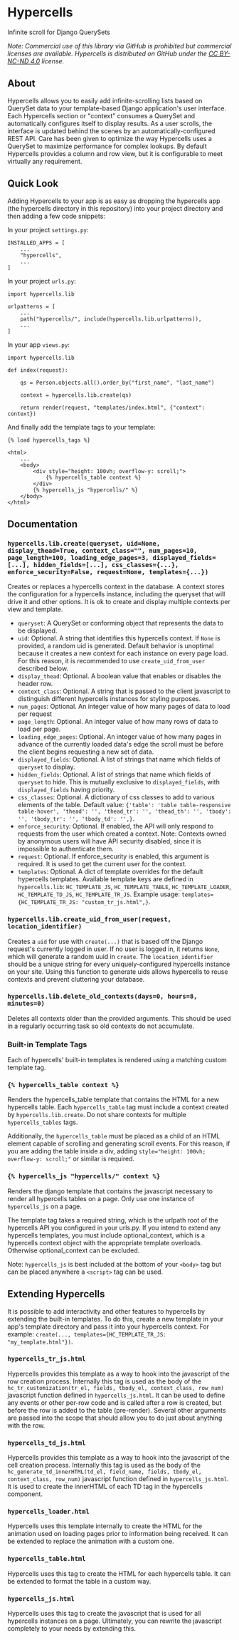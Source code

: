 # Hypercells

Infinite scroll for Django QuerySets

*Note: Commercial use of this library via GitHub is prohibited but commercial 
licenses are available. Hypercells is distributed on GitHub under the 
[CC BY-NC-ND 4.0](https://creativecommons.org/licenses/by-nc-nd/4.0/) license.*

## About

Hypercells allows you to easily add infinite-scrolling lists based on
QuerySet data to your template-based Django application's user interface. 
Each Hypercells section or "context" consumes a QuerySet and automatically 
configures itself to display results. As a user scrolls, the interface is 
updated behind the scenes by an automatically-configured REST API. Care 
has been given to optimize the way Hypercells uses a QuerySet to maximize 
performance for complex lookups. By default Hypercells provides a column and row 
view, but it is configurable to meet virtually any requirement.

## Quick Look

Adding Hypercells to your app is as easy as dropping the hypercells app
(the hypercells directory in this repository) into your project directory 
and then adding a few code snippets:

In your project `settings.py`:

    INSTALLED_APPS = [
        ...
        "hypercells",
        ...
    ]

In your project `urls.py`:

    import hypercells.lib

    urlpatterns = [
        ...
        path("hypercells/", include(hypercells.lib.urlpatterns)),
        ...
    ]

In your app `views.py`:

    import hypercells.lib

    def index(request):

        qs = Person.objects.all().order_by("first_name", "last_name")

        context = hypercells.lib.create(qs)

        return render(request, "templates/index.html", {"context": context})

And finally add the template tags to your template:

    {% load hypercells_tags %}

    <html>
        ...
        <body>
            <div style="height: 100vh; overflow-y: scroll;">
                {% hypercells_table context %}
            </div>
            {% hypercells_js "hypercells/" %}
        </body>
    </html>

## Documentation

### `hypercells.lib.create(queryset, uid=None, display_thead=True, context_class="", num_pages=10, page_length=100, loading_edge_pages=3, displayed_fields=[...], hidden_fields=[...], css_classes={...}, enforce_security=False, request=None, templates={...})`

Creates or replaces a hypercells context in the database. A context stores 
the configuration for a hypercells instance, including the queryset that 
will drive it and other options. It is ok to create and display multiple contexts
per view and template.

- `queryset`: A QuerySet or conforming object that represents the data to be displayed.
- `uid`: Optional. A string that identifies this hypercells context. If `None` is provided, a random
uid is generated. Default behavior is unoptimal because it creates a new context for each instance on every page load.
For this reason, it is recommended to use `create_uid_from_user` described below.
- `display_thead`: Optional. A boolean value that enables or disables the header row.
- `context_class`: Optional. A string that is passed to the client javascript to distinguish different hypercells
instances for styling purposes.
- `num_pages`: Optional. An integer value of how many pages of data to load per request
- `page_length`: Optional. An integer value of how many rows of data to load per page.
- `loading_edge_pages`: Optional. An integer value of how many pages in advance of the currently loaded data's edge
the scroll must be before the client begins requesting a new set of data.
- `displayed_fields`: Optional. A list of strings that name which fields of `queryset` to display.
- `hidden_fields`: Optional. A list of strings that name which fields of `queryset` to hide. This is mutually exclusive to `displayed_fields`,
with `displayed_fields` having priority.
- `css_classes`: Optional. A dictionary of css classes to add to various elements of the table. 
Default value: `{'table': 'table table-responsive table-hover', 'thead': '', 'thead_tr': '',
'thead_th': '', 'tbody': '', 'tbody_tr': '', 'tbody_td': '',}`. 
- `enforce_security`: Optional. If enabled, the API will only respond to requests from the user which created
a context. Note: Contexts owned by anonymous users will have API security disabled, 
since it is impossible to authenticate them.
- `request`: Optional. If enforce_security is enabled, this argument is required. It is used to get the
current user for the context.
- `templates`: Optional. A dict of template overrides for the default hypercells templates. Available template keys are defined in
`hypercells.lib`: `HC_TEMPLATE_JS`, `HC_TEMPLATE_TABLE`, `HC_TEMPLATE_LOADER`, `HC_TEMPLATE_TD_JS`, `HC_TEMPLATE_TR_JS`. 
Example usage: `templates={HC_TEMPLATE_TR_JS: "custom_tr_js.html",}`.

### `hypercells.lib.create_uid_from_user(request, location_identifier)`

Creates a `uid` for use with `create(...)` that is based off the Django request's currently logged in user.
If no user is logged in, it returns `None`, which will generate a random uuid in `create`.
The `location_identifier` should be a unique string for every uniquely-configured hypercells 
instance on your site. Using this function to generate uids allows hypercells to reuse contexts and
prevent cluttering your database.

### `hypercells.lib.delete_old_contexts(days=0, hours=8, minutes=0)`

Deletes all contexts older than the provided arguments. This should be used in a regularly occurring task
so old contexts do not accumulate.

### Built-in Template Tags

Each of hypercells' built-in templates is rendered using a matching custom 
template tag.

### `{% hypercells_table context %}`

Renders the hypercells_table template that contains the HTML for a new hypercells table. 
Each `hypercells_table` tag must include a context created by
`hypercells.lib.create`. Do not share contexts for multiple `hypercells_tables` tags.

Additionally, the `hypercells_table` must be placed as a child of an HTML element
capable of scrolling and generating scroll events. For this reason, if you are
adding the table inside a div, adding `style="height: 100vh; overflow-y: scroll;"`
or similar is required.

### `{% hypercells_js "hypercells/" context %}`

Renders the django template that contains the javascript necessary to render
all hypercells tables on a page. Only use one instance of `hypercells_js` on a page.

The template tag takes a required string, which is the urlpath root of the hypercells API
you configured in your urls.py. If you intend to extend any hypercells
templates, you must include optional_context, which is a hypercells context
object with the appropriate template overloads. Otherwise optional_context
can be excluded.

Note: `hypercells_js` is best included at the bottom of your `<body>` tag but can be placed
anywhere a `<script>` tag can be used.

## Extending Hypercells

It is possible to add interactivity and other features to hypercells by extending the 
built-in templates. To do this, create a new template in your app's template directory
and pass it into your hypercells context. For example: 
`create(..., templates={HC_TEMPLATE_TR_JS: "my_template.html"})`.

### `hypercells_tr_js.html`

Hypercells provides this template as a way to hook into the javascript
of the row creation process. Internally this tag is used as the body of the
`hc_tr_customization(tr_el, fields, tbody_el, context_class, row_num)` javascript
function defined in `hypercells_js.html`. It can be used to define any events 
or other per-row code and is called after a row is created, but before 
the row is added to the table (pre-render). Several other arguments are passed into the
scope that should allow you to do just about anything with the row.

### `hypercells_td_js.html`

Hypercells provides this template as a way to hook into the javascript
of the cell creation process. Internally this tag is used as the body of the
`hc_generate_td_innerHTML(td_el, field_name, fields, tbody_el, context_class, row_num)` 
javascript function defined in `hypercells_js.html`. It is used to create
the innerHTML of each TD tag in the hypercells component.

### `hypercells_loader.html`

Hypercells uses this template internally to create the HTML for the animation 
used on loading pages prior to information being received. It can be extended
to replace the animation with a custom one.

### `hypercells_table.html`

Hypercells uses this tag to create the HTML for each hypercells table. It
can be extended to format the table in a custom way.

### `hypercells_js.html`

Hypercells uses this tag to create the javascript that is used for all
hypercells instances on a page. Ultimately, you can rewrite the javascript
completely to your needs by extending this.
